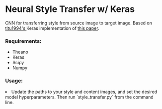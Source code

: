 # Neural Style Transfer w/ Keras

CNN for transferring style from source image to target image. Based on <a href="https://github.com/titu1994/Neural-Style-Transfer">titu1994's </a>Keras implementation of <a href="http://arxiv.org/abs/1508.06576">this paper</a>.

<h3>Requirements: </h3>
<ul>
<li>Theano</li>
<li>Keras</li>
<li>Scipy</li>
<li>Numpy</li>
</ul>

<h3>Usage: </h3>
<li>Update the paths to your style and content images, and set the desired model hyperparameters. Then run `style_transfer.py` from the command line.</li>
